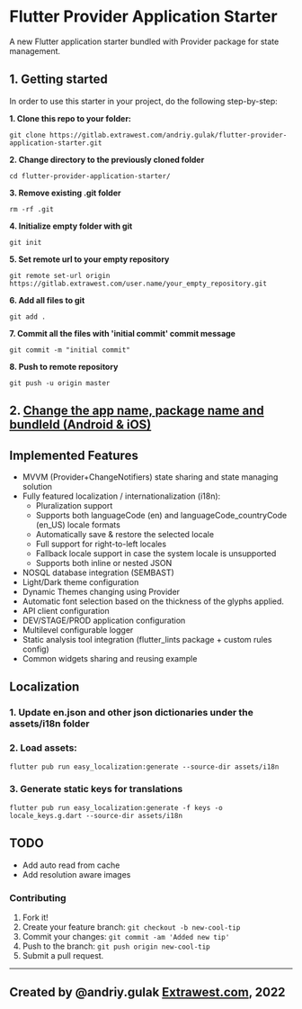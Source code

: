 # Flutter Provider Application Starter


A new Flutter application starter bundled with Provider package for state management.


## 1. Getting started
In order to use this starter in your project, do the following step-by-step:

**1. Clone this repo to your folder:**

`git clone https://gitlab.extrawest.com/andriy.gulak/flutter-provider-application-starter.git`

**2. Change directory to the previously cloned folder**

`cd flutter-provider-application-starter/ `

**3. Remove existing .git folder**

`rm -rf .git `

**4. Initialize empty folder with git**

`git init`

**5. Set remote url to your empty repository**

`git remote set-url origin https://gitlab.extrawest.com/user.name/your_empty_repository.git`

**6. Add all files to git**

`git add .`

**7. Commit all the files with 'initial commit' commit message**

`git commit -m "initial commit"`

**8. Push to remote repository**

`git push -u origin master`


## 2. [Change the app name, package name and bundleId (Android & iOS)](https://gitlab.extrawest.com/internal/knowledge-base/-/blob/master/mobile-dev/flutter/tips_and_tricks.md#change-the-app-name-package-name-and-bundleid-android-ios)

## Implemented Features

- MVVM (Provider+ChangeNotifiers) state sharing and state managing solution
- Fully featured localization / internationalization (i18n):
    - Pluralization support
    - Supports both languageCode (en) and languageCode_countryCode (en_US) locale formats
    - Automatically save & restore the selected locale
    - Full support for right-to-left locales
    - Fallback locale support in case the system locale is unsupported
    - Supports both inline or nested JSON      
- NOSQL database integration (SEMBAST)
- Light/Dark theme configuration
- Dynamic Themes changing using Provider
- Automatic font selection based on the thickness of the glyphs applied.
- API client configuration
- DEV/STAGE/PROD application configuration
- Multilevel configurable logger
- Static analysis tool integration (flutter_lints package + custom rules config)
- Common widgets sharing and reusing example

## Localization

### 1. Update en.json and other json dictionaries under the assets/i18n folder
### 2. Load assets:

```shell
flutter pub run easy_localization:generate --source-dir assets/i18n
```

### 3. Generate static keys for translations

```shell
flutter pub run easy_localization:generate -f keys -o locale_keys.g.dart --source-dir assets/i18n
```

## TODO
- Add auto read from cache
- Add resolution aware images

### Contributing
1. Fork it!
1. Create your feature branch: `git checkout -b new-cool-tip`
1. Commit your changes: `git commit -am 'Added new tip'`
1. Push to the branch: `git push origin new-cool-tip`
1. Submit a pull request.

---
Created by @andriy.gulak
[Extrawest.com](https://www.extrawest.com), 2022
---
